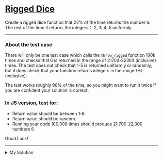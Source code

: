 # [Rigged Dice](https://www.codewars.com/kata/573acc8cffc3d13f61000533)

Create a rigged dice function that 22% of the time returns the number 6. The rest of the time it returns the integers 1, 2, 3, 4, 5 uniformly.

---

### About the test case

There will only be one test case which calls the `throw_rigged` function 100k times and checks that 6 is returned in the range of 21700-22300 (inclusive) times. The test does not check that 1-5 is returned uniformly or randomly, but it does check that your function returns integers in the range 1-6 (inclusive).

The test works roughly 98% of the time, so you might want to run it twice if you are confident your solution is correct.

### In JS version, test for:

- Return value should be between 1-6.
- Return value should be random.
- Running your code 100,000 times should produce 21,700-22,300 numbers 6.

Good Luck!

---

<details><summary>My Solution</summary>

```js
function throwRigged() {
  return Math.random() <= 0.22 ? 6 : Math.ceil(Math.random() * 5)
}
```

</details>
